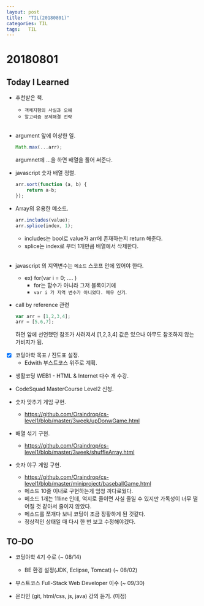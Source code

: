 ```yaml
---
layout: post
title:  "TIL(20180801)"
categories: TIL
tags:	TIL
---
```

# 20180801
## Today I Learned

- 추천받은 책.
    - `객체지향의 사실과 오해`
    - `알고리즘 문제해결 전략` <br><br>

- argument 앞에 이상한 일.
    ```javascript
    Math.max(...arr);
    ```

    argumnet에 ...을 하면 배열을 풀어 써준다.

- javascript 숫자 배열 정렬.
    ```javascript
    arr.sort(function (a, b) {
        return a-b;
    });
    ```

- Array의 유용한 메소드.
    ```javascript
    arr.includes(value);
    arr.splice(index, 1);
    ```

    - includes는 bool로 value가 arr에 존재하는지 return 해준다.
    - splice는 index로 부터 1개만큼 배열에서 삭제한다. <br><br>

- javascript 의 지역변수는 `메소드` 스코프 안에 있어야 한다.
    - ex) for(var i = 0; .... )
        - for는 함수가 아니라 그저 블록이기에
        - `var i 가 지역 변수가 아니였다. 매우 신기`.

- call by reference 관련
    ```javascript
    var arr = [1,2,3,4];
    arr = [5,6,7];
    ```

    하면 앞에 선언했던 참조가 사려저서 [1,2,3,4] 값은 있으나 아무도 참조하지 않는 가비지가 됨.

- [x] 코딩야학 목표 / 진도표 설정.
    - Edwith 부스트코스 위주로 계획.

- 생활코딩 WEB1 - HTML & Internet 다수 개 수강.

- CodeSquad MasterCourse Level2 신청.

- 숫자 맞추기 게임 구현.
    - <https://github.com/Oraindrop/cs-level1/blob/master/3week/upDonwGame.html>

- 배열 섞기 구현.
    - <https://github.com/Oraindrop/cs-level1/blob/master/3week/shuffleArray.html>

- 숫자 야구 게임 구현. 
    - <https://github.com/Oraindrop/cs-level1/blob/master/miniproject/baseballGame.html>
    - 메소드 10줄 이내로 구현하는게 엄청 까다로웠다.
    - 메소드 1개는 11line 인데, 억지로 줄이면 사실 줄일 수 있지만 가독성이 너무 떨어질 것 같아서 줄이지 않았다.
    - 메소드를 쪼개다 보니 코딩이 조금 장황하게 된 것같다.
    - 정상적인 상태일 때 다시 한 번 보고 수정해야겠다.

## TO-DO
- 코딩야학 4기 수료 (~ 08/14)
    - BE 환경 설정(JDK, Eclipse, Tomcat) (~ 08/02)

- 부스트코스 Full-Stack Web Developer 이수 (~ 09/30)

- 온라인 (git, html/css, js, java) 강의 듣기. (미정)
